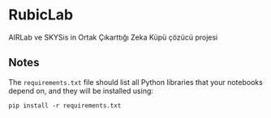 # RubicLab
AIRLab ve SKYSis in Ortak Çıkarttığı Zeka Küpü çözücü projesi

## Notes
The `requirements.txt` file should list all Python libraries that your notebooks
depend on, and they will be installed using:

```
pip install -r requirements.txt
```